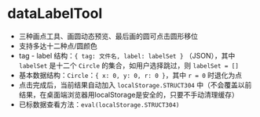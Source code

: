 # dataLabelTool

 - 三种画点工具、画圆动态预览、最后画的圆可点击圆形移位
 - 支持多达十二种点/圆颜色
 - tag - label 结构：`{ tag: 文件名, label: labelSet }` （JSON），其中 `labelSet` 是十二个 `Circle` 的集合，如用户选择跳过，则 `labelSet = []`
 - 基本数据结构：`Circle`：`{ x: 0, y: 0, r: 0 }`，其中 `r = 0` 时退化为点
 - 点击完成后，当前结果自动加入 `localStorage.STRUCT304` 中（不会覆盖以前结果，在桌面端浏览器用localStorage是安全的，只要不手动清理缓存）
 - 已标数据查看方法：`eval(localStorage.STRUCT304)`
